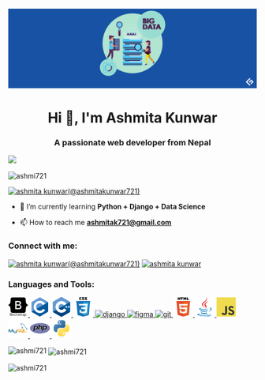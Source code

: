 ![logo](https://github.com/ashmi721/ashmi721/blob/main/big-data.webp)
<h1 align="center">Hi 👋, I'm Ashmita Kunwar</h1>
<h3 align="center">A passionate web developer from Nepal</h3>
<img align="coding" width="400" src="https://cdn.dribbble.com/users/176039/screenshots/9022929/media/b21392d51355d99c7b82a5fedf2c4f85.gif">

<p align="left"> <img src="https://komarev.com/ghpvc/?username=ashmi721&label=Profile%20views&color=0e75b6&style=flat" alt="ashmi721" /> </p>

<p align="left"> <a href="https://twitter.com/ashmita kunwar(@ashmitakunwar721)" target="blank"><img src="https://img.shields.io/twitter/follow/ashmita kunwar(@ashmitakunwar721)?logo=twitter&style=for-the-badge" alt="ashmita kunwar(@ashmitakunwar721)" /></a> </p>

- 🌱 I’m currently learning **Python + Django + Data Science**

- 📫 How to reach me **ashmitak721@gmail.com**

<h3 align="left">Connect with me:</h3>
<p align="left">
<a href="https://twitter.com/ashmita kunwar(@ashmitakunwar721)" target="blank"><img align="center" src="https://raw.githubusercontent.com/rahuldkjain/github-profile-readme-generator/master/src/images/icons/Social/twitter.svg" alt="ashmita kunwar(@ashmitakunwar721)" height="30" width="40" /></a>
<a href="https://linkedin.com/in/ashmita kunwar" target="blank"><img align="center" src="https://raw.githubusercontent.com/rahuldkjain/github-profile-readme-generator/master/src/images/icons/Social/linked-in-alt.svg" alt="ashmita kunwar" height="30" width="40" /></a>
</p>

<h3 align="left">Languages and Tools:</h3>
<p align="left"> <a href="https://getbootstrap.com" target="_blank" rel="noreferrer"> <img src="https://raw.githubusercontent.com/devicons/devicon/master/icons/bootstrap/bootstrap-plain-wordmark.svg" alt="bootstrap" width="40" height="40"/> </a> <a href="https://www.cprogramming.com/" target="_blank" rel="noreferrer"> <img src="https://raw.githubusercontent.com/devicons/devicon/master/icons/c/c-original.svg" alt="c" width="40" height="40"/> </a> <a href="https://www.w3schools.com/cpp/" target="_blank" rel="noreferrer"> <img src="https://raw.githubusercontent.com/devicons/devicon/master/icons/cplusplus/cplusplus-original.svg" alt="cplusplus" width="40" height="40"/> </a> <a href="https://www.w3schools.com/css/" target="_blank" rel="noreferrer"> <img src="https://raw.githubusercontent.com/devicons/devicon/master/icons/css3/css3-original-wordmark.svg" alt="css3" width="40" height="40"/> </a> <a href="https://www.djangoproject.com/" target="_blank" rel="noreferrer"> <img src="https://cdn.worldvectorlogo.com/logos/django.svg" alt="django" width="40" height="40"/> </a> <a href="https://www.figma.com/" target="_blank" rel="noreferrer"> <img src="https://www.vectorlogo.zone/logos/figma/figma-icon.svg" alt="figma" width="40" height="40"/> </a> <a href="https://git-scm.com/" target="_blank" rel="noreferrer"> <img src="https://www.vectorlogo.zone/logos/git-scm/git-scm-icon.svg" alt="git" width="40" height="40"/> </a> <a href="https://www.w3.org/html/" target="_blank" rel="noreferrer"> <img src="https://raw.githubusercontent.com/devicons/devicon/master/icons/html5/html5-original-wordmark.svg" alt="html5" width="40" height="40"/> </a> <a href="https://www.java.com" target="_blank" rel="noreferrer"> <img src="https://raw.githubusercontent.com/devicons/devicon/master/icons/java/java-original.svg" alt="java" width="40" height="40"/> </a> <a href="https://developer.mozilla.org/en-US/docs/Web/JavaScript" target="_blank" rel="noreferrer"> <img src="https://raw.githubusercontent.com/devicons/devicon/master/icons/javascript/javascript-original.svg" alt="javascript" width="40" height="40"/> </a> <a href="https://www.mysql.com/" target="_blank" rel="noreferrer"> <img src="https://raw.githubusercontent.com/devicons/devicon/master/icons/mysql/mysql-original-wordmark.svg" alt="mysql" width="40" height="40"/> </a> <a href="https://www.php.net" target="_blank" rel="noreferrer"> <img src="https://raw.githubusercontent.com/devicons/devicon/master/icons/php/php-original.svg" alt="php" width="40" height="40"/> </a> <a href="https://www.python.org" target="_blank" rel="noreferrer"> <img src="https://raw.githubusercontent.com/devicons/devicon/master/icons/python/python-original.svg" alt="python" width="40" height="40"/> </a> </p>

<p><img align="left" src="https://github-readme-stats.vercel.app/api/top-langs?username=ashmi721&show_icons=true&locale=en&layout=compact" alt="ashmi721" /></p>

<p>&nbsp;<img align="center" src="https://github-readme-stats.vercel.app/api?username=ashmi721&show_icons=true&locale=en" alt="ashmi721" /></p>

<p><img align="center" src="https://github-readme-streak-stats.herokuapp.com/?user=ashmi721&" alt="ashmi721" /></p>
